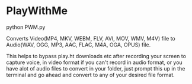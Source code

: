 # PlayWithMe

python PWM.py

Converts Video(MP4, MKV, WEBM, FLV, AVI, MOV, WMV, M4V) file to Audio(WAV, OGG, MP3, AAC, FLAC, M4A, OGA, OPUS) file.


This helps to bypass play.ht downloads etc after recording your screen to capture voice, in video format if you can't record in audio format, or you have alot of audio files to convert in your folder, just prompt this up in the terminal and go ahead and convert to any of your desired file format.
